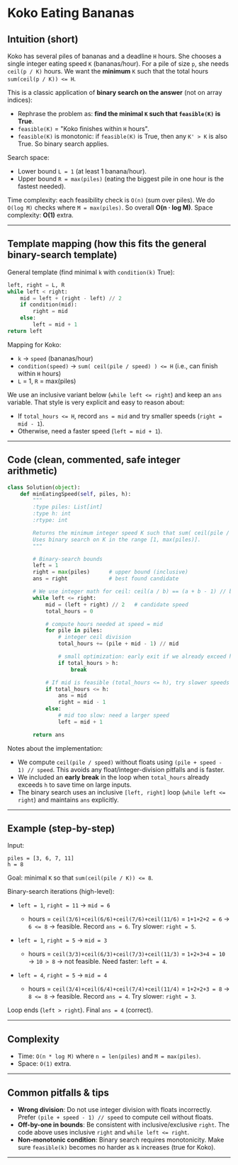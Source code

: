 # Koko Eating Bananas

## Intuition (short)

Koko has several piles of bananas and a deadline `H` hours. She chooses a single integer eating speed `K` (bananas/hour). For a pile of size `p`, she needs `ceil(p / K)` hours. We want the **minimum** `K` such that the total hours `sum(ceil(p / K)) <= H`.

This is a classic application of **binary search on the answer** (not on array indices):

* Rephrase the problem as: **find the minimal ****************`K`**************** such that ****************`feasible(K)`**************** is True**.
* `feasible(K)` = "Koko finishes within `H` hours".
* `feasible(K)` is monotonic: if `feasible(K)` is True, then any `K' > K` is also True. So binary search applies.

Search space:

* Lower bound `L = 1` (at least 1 banana/hour).
* Upper bound `R = max(piles)` (eating the biggest pile in one hour is the fastest needed).

Time complexity: each feasibility check is `O(n)` (sum over piles). We do `O(log M)` checks where `M = max(piles)`. So overall **O(n · log M)**. Space complexity: **O(1)** extra.

---

## Template mapping (how this fits the general binary-search template)

General template (find minimal `k` with `condition(k)` True):

```python
left, right = L, R
while left < right:
    mid = left + (right - left) // 2
    if condition(mid):
        right = mid
    else:
        left = mid + 1
return left
```

Mapping for Koko:

* `k` → `speed` (bananas/hour)
* `condition(speed)` → `sum( ceil(pile / speed) ) <= H` (i.e., can finish within `H` hours)
* `L` = 1, `R` = max(piles)

We use an inclusive variant below (`while left <= right`) and keep an `ans` variable. That style is very explicit and easy to reason about:

* If `total_hours <= H`, record `ans = mid` and try smaller speeds (`right = mid - 1`).
* Otherwise, need a faster speed (`left = mid + 1`).

---

## Code (clean, commented, safe integer arithmetic)

```python
class Solution(object):
    def minEatingSpeed(self, piles, h):
        """
        :type piles: List[int]
        :type h: int
        :rtype: int

        Returns the minimum integer speed K such that sum( ceil(pile / K) ) <= H.
        Uses binary search on K in the range [1, max(piles)].
        """

        # Binary-search bounds
        left = 1
        right = max(piles)      # upper bound (inclusive)
        ans = right             # best found candidate

        # We use integer math for ceil: ceil(a / b) == (a + b - 1) // b
        while left <= right:
            mid = (left + right) // 2   # candidate speed
            total_hours = 0

            # compute hours needed at speed = mid
            for pile in piles:
                # integer ceil division
                total_hours += (pile + mid - 1) // mid

                # small optimization: early exit if we already exceed h
                if total_hours > h:
                    break

            # If mid is feasible (total_hours <= h), try slower speeds
            if total_hours <= h:
                ans = mid
                right = mid - 1
            else:
                # mid too slow: need a larger speed
                left = mid + 1

        return ans
```

Notes about the implementation:

* We compute `ceil(pile / speed)` without floats using `(pile + speed - 1) // speed`. This avoids any float/integer-division pitfalls and is faster.
* We included an **early break** in the loop when `total_hours` already exceeds `h` to save time on large inputs.
* The binary search uses an inclusive `[left, right]` loop (`while left <= right`) and maintains `ans` explicitly.

---

## Example (step-by-step)

Input:

```
piles = [3, 6, 7, 11]
h = 8
```

Goal: minimal `K` so that `sum(ceil(pile / K)) <= 8`.

Binary-search iterations (high-level):

* `left = 1`, `right = 11` → `mid = 6`

  * hours = `ceil(3/6)+ceil(6/6)+ceil(7/6)+ceil(11/6)` = `1+1+2+2 = 6` → `6 <= 8` → feasible. Record `ans = 6`. Try slower: `right = 5`.
* `left = 1`, `right = 5` → `mid = 3`

  * hours = `ceil(3/3)+ceil(6/3)+ceil(7/3)+ceil(11/3)` = `1+2+3+4 = 10` → `10 > 8` → not feasible. Need faster: `left = 4`.
* `left = 4`, `right = 5` → `mid = 4`

  * hours = `ceil(3/4)+ceil(6/4)+ceil(7/4)+ceil(11/4)` = `1+2+2+3 = 8` → `8 <= 8` → feasible. Record `ans = 4`. Try slower: `right = 3`.

Loop ends (`left > right`). Final `ans = 4` (correct).

---

## Complexity

* Time: `O(n * log M)` where `n = len(piles)` and `M = max(piles)`.
* Space: `O(1)` extra.

---

## Common pitfalls & tips

* **Wrong division**: Do not use integer division with floats incorrectly. Prefer `(pile + speed - 1) // speed` to compute ceil without floats.
* **Off-by-one in bounds**: Be consistent with inclusive/exclusive `right`. The code above uses inclusive `right` and `while left <= right`.
* **Non-monotonic condition**: Binary search requires monotonicity. Make sure `feasible(k)` becomes no harder as `k` increases (true for Koko).

---


